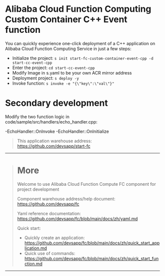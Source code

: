 # Alibaba Cloud Function Computing Custom Container C++ Event function

You can quickly experience one-click deployment of a C++ application on Alibaba Cloud Function Computing Service in just a few steps:

- Initialize the project: `s init start-fc-custom-container-event-cpp -d start-cc-event-cpp`
- Enter the project: `cd start-cc-event-cpp`
- Modify Image in s.yaml to be your own ACR mirror address
- Deployment project: `s deploy -y`
- Invoke function: `s invoke -e "{\"key\":\"val\"}"`

# Secondary development

Modify the two function logic in code/sample/src/handlers/echo_handler.cpp:

-EchoHandler::OnInvoke
-EchoHandler::OnInitialize

> This application warehouse address: https://github.com/devsapp/start-fc

------------------------------------
> # More
> Welcome to use Alibaba Cloud Function Compute FC component for project development
> 
> Component warehouse address/help document: https://github.com/devsapp/fc
> 
> Yaml reference documentation: https://github.com/devsapp/fc/blob/main/docs/zh/yaml.md
> 
> Quick start:
>   - Quickly create an application: https://github.com/devsapp/fc/blob/main/docs/zh/quick_start_application.md
>   - Quick use of commands: https://github.com/devsapp/fc/blob/main/docs/zh/quick_start_function.md
------------------------------------